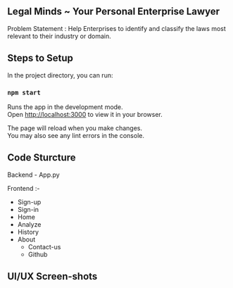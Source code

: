 ## Legal Minds ~ Your Personal Enterprise Lawyer

Problem Statement : Help Enterprises to identify and classify the laws most relevant to their industry or domain.


## Steps to Setup

In the project directory, you can run:

### `npm start`

Runs the app in the development mode.\
Open [http://localhost:3000](http://localhost:3000) to view it in your browser.

The page will reload when you make changes.\
You may also see any lint errors in the console.

## Code Sturcture

Backend - App.py

Frontend :-
  - Sign-up
  - Sign-in
  - Home
  - Analyze
  - History
  - About
      - Contact-us
      - Github


## UI/UX Screen-shots
